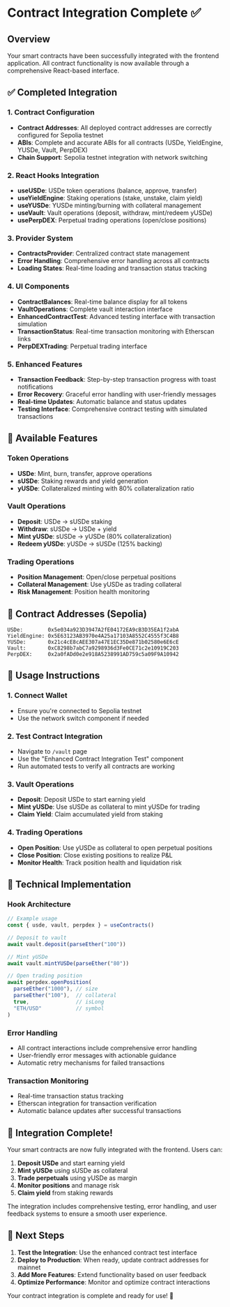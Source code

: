 # Contract Integration Complete ✅

## Overview
Your smart contracts have been successfully integrated with the frontend application. All contract functionality is now available through a comprehensive React-based interface.

## ✅ Completed Integration

### 1. Contract Configuration
- **Contract Addresses**: All deployed contract addresses are correctly configured for Sepolia testnet
- **ABIs**: Complete and accurate ABIs for all contracts (USDe, YieldEngine, YUSDe, Vault, PerpDEX)
- **Chain Support**: Sepolia testnet integration with network switching

### 2. React Hooks Integration
- **useUSDe**: USDe token operations (balance, approve, transfer)
- **useYieldEngine**: Staking operations (stake, unstake, claim yield)
- **useYUSDe**: YUSDe minting/burning with collateral management
- **useVault**: Vault operations (deposit, withdraw, mint/redeem yUSDe)
- **usePerpDEX**: Perpetual trading operations (open/close positions)

### 3. Provider System
- **ContractsProvider**: Centralized contract state management
- **Error Handling**: Comprehensive error handling across all contracts
- **Loading States**: Real-time loading and transaction status tracking

### 4. UI Components
- **ContractBalances**: Real-time balance display for all tokens
- **VaultOperations**: Complete vault interaction interface
- **EnhancedContractTest**: Advanced testing interface with transaction simulation
- **TransactionStatus**: Real-time transaction monitoring with Etherscan links
- **PerpDEXTrading**: Perpetual trading interface

### 5. Enhanced Features
- **Transaction Feedback**: Step-by-step transaction progress with toast notifications
- **Error Recovery**: Graceful error handling with user-friendly messages
- **Real-time Updates**: Automatic balance and status updates
- **Testing Interface**: Comprehensive contract testing with simulated transactions

## 🚀 Available Features

### Token Operations
- **USDe**: Mint, burn, transfer, approve operations
- **sUSDe**: Staking rewards and yield generation
- **yUSDe**: Collateralized minting with 80% collateralization ratio

### Vault Operations
- **Deposit**: USDe → sUSDe staking
- **Withdraw**: sUSDe → USDe + yield
- **Mint yUSDe**: sUSDe → yUSDe (80% collateralization)
- **Redeem yUSDe**: yUSDe → sUSDe (125% backing)

### Trading Operations
- **Position Management**: Open/close perpetual positions
- **Collateral Management**: Use yUSDe as trading collateral
- **Risk Management**: Position health monitoring

## 📍 Contract Addresses (Sepolia)
```
USDe:        0x5e034a923D3947A2fE04172EA9cB3D35EA1f2abA
YieldEngine: 0x5E63123AB3970e4A25a17103A8552C4555f3C4B8
YUSDe:       0x21c4cE8cAEE307a47E1EC35De871b02580e6E6cE
Vault:       0xC8298b7abC7a9298936d3Fe0CE71c2e10919C203
PerpDEX:     0x2a0fADd0e2e918A5238991AD759c5a09F9A10942
```

## 🎯 Usage Instructions

### 1. Connect Wallet
- Ensure you're connected to Sepolia testnet
- Use the network switch component if needed

### 2. Test Contract Integration
- Navigate to `/vault` page
- Use the "Enhanced Contract Integration Test" component
- Run automated tests to verify all contracts are working

### 3. Vault Operations
- **Deposit**: Deposit USDe to start earning yield
- **Mint yUSDe**: Use sUSDe as collateral to mint yUSDe for trading
- **Claim Yield**: Claim accumulated yield from staking

### 4. Trading Operations
- **Open Position**: Use yUSDe as collateral to open perpetual positions
- **Close Position**: Close existing positions to realize P&L
- **Monitor Health**: Track position health and liquidation risk

## 🔧 Technical Implementation

### Hook Architecture
```typescript
// Example usage
const { usde, vault, perpdex } = useContracts()

// Deposit to vault
await vault.deposit(parseEther("100"))

// Mint yUSDe
await vault.mintYUSDe(parseEther("80"))

// Open trading position
await perpdex.openPosition(
  parseEther("1000"), // size
  parseEther("100"),  // collateral
  true,               // isLong
  "ETH/USD"           // symbol
)
```

### Error Handling
- All contract interactions include comprehensive error handling
- User-friendly error messages with actionable guidance
- Automatic retry mechanisms for failed transactions

### Transaction Monitoring
- Real-time transaction status tracking
- Etherscan integration for transaction verification
- Automatic balance updates after successful transactions

## 🎉 Integration Complete!

Your smart contracts are now fully integrated with the frontend. Users can:

1. **Deposit USDe** and start earning yield
2. **Mint yUSDe** using sUSDe as collateral
3. **Trade perpetuals** using yUSDe as margin
4. **Monitor positions** and manage risk
5. **Claim yield** from staking rewards

The integration includes comprehensive testing, error handling, and user feedback systems to ensure a smooth user experience.

## 🚀 Next Steps

1. **Test the Integration**: Use the enhanced contract test interface
2. **Deploy to Production**: When ready, update contract addresses for mainnet
3. **Add More Features**: Extend functionality based on user feedback
4. **Optimize Performance**: Monitor and optimize contract interactions

Your contract integration is complete and ready for use! 🎉
